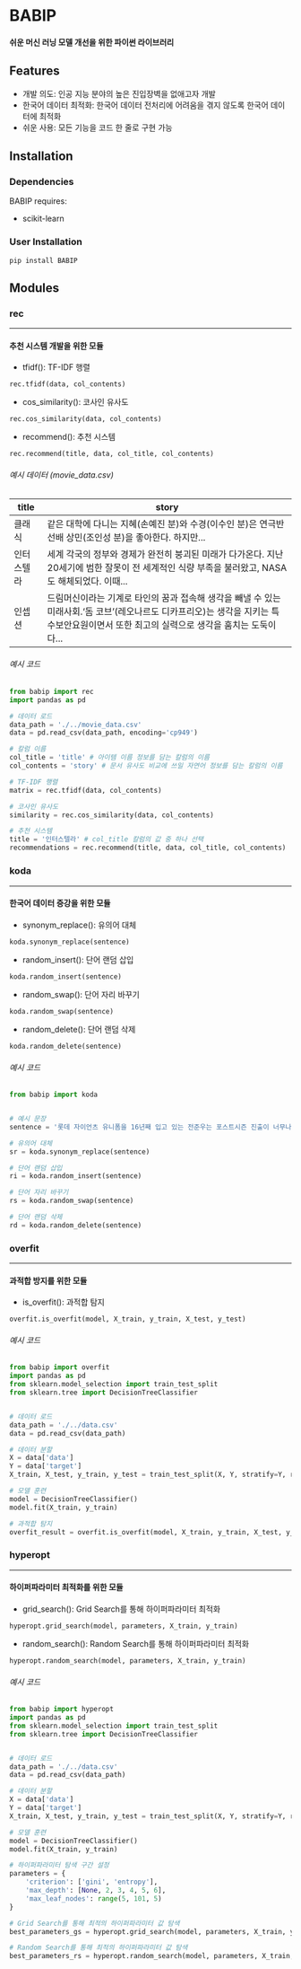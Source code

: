 # BABIP
#### 쉬운 머신 러닝 모델 개선을 위한 파이썬 라이브러리
## Features
* 개발 의도: 인공 지능 분야의 높은 진입장벽을 없애고자 개발
* 한국어 데이터 최적화: 한국어 데이터 전처리에 어려움을 겪지 않도록 한국어 데이터에 최적화
* 쉬운 사용: 모든 기능을 코드 한 줄로 구현 가능
## Installation
### Dependencies
BABIP requires:
* scikit-learn
### User Installation
```
pip install BABIP
```
## Modules
### rec
------------
#### 추천 시스템 개발을 위한 모듈
* tfidf(): TF-IDF 행렬
```
rec.tfidf(data, col_contents)
```
* cos_similarity(): 코사인 유사도
```
rec.cos_similarity(data, col_contents)
```
* recommend(): 추천 시스템
```
rec.recommend(title, data, col_title, col_contents)
```

###### 예시 데이터 (movie_data.csv)
|title|story|
|---|---|
|클래식|같은 대학에 다니는 지혜(손예진 분)와 수경(이수인 분)은 연극반 선배 상민(조인성 분)을 좋아한다. 하지만...|
|인터스텔라|세계 각국의 정부와 경제가 완전히 붕괴된 미래가 다가온다. 지난 20세기에 범한 잘못이 전 세계적인 식량 부족을 불러왔고, NASA도 해체되었다. 이때...|
|인셉션|드림머신이라는 기계로 타인의 꿈과 접속해 생각을 빼낼 수 있는 미래사회.‘돔 코브’(레오나르도 디카프리오)는 생각을 지키는 특수보안요원이면서 또한 최고의 실력으로 생각을 훔치는 도둑이다...|
###### 예시 코드
``` python
from babip import rec
import pandas as pd

# 데이터 로드
data_path = './../movie_data.csv'
data = pd.read_csv(data_path, encoding='cp949')

# 칼럼 이름
col_title = 'title' # 아이템 이름 정보를 담는 칼럼의 이름
col_contents = 'story' # 문서 유사도 비교에 쓰일 자연어 정보를 담는 칼럼의 이름

# TF-IDF 행렬
matrix = rec.tfidf(data, col_contents)

# 코사인 유사도
similarity = rec.cos_similarity(data, col_contents)

# 추천 시스템
title = '인터스텔라' # col_title 칼럼의 값 중 하나 선택
recommendations = rec.recommend(title, data, col_title, col_contents)
```
##### 
### koda
------------
#### 한국어 데이터 증강을 위한 모듈
* synonym_replace(): 유의어 대체
```
koda.synonym_replace(sentence)
```
* random_insert(): 단어 랜덤 삽입
```
koda.random_insert(sentence)
```
* random_swap(): 단어 자리 바꾸기
```
koda.random_swap(sentence)
```
* random_delete(): 단어 랜덤 삭제
```
koda.random_delete(sentence)
```
###### 예시 코드
``` python
from babip import koda


# 예시 문장
sentence = '롯데 자이언츠 유니폼을 16년째 입고 있는 전준우는 포스트시즌 진출이 너무나도 간절하다. 그는 "올해 우리 팀이 가을야구에 진출하지 못하면 너무 아쉬울 것 같다"고 말했다.'

# 유의어 대체
sr = koda.synonym_replace(sentence)

# 단어 랜덤 삽입
ri = koda.random_insert(sentence)

# 단어 자리 바꾸기
rs = koda.random_swap(sentence)

# 단어 랜덤 삭제
rd = koda.random_delete(sentence)
```
### overfit
------------
#### 과적합 방지를 위한 모듈
* is_overfit(): 과적합 탐지
```
overfit.is_overfit(model, X_train, y_train, X_test, y_test)
```
###### 예시 코드
``` python
from babip import overfit
import pandas as pd
from sklearn.model_selection import train_test_split
from sklearn.tree import DecisionTreeClassifier


# 데이터 로드
data_path = './../data.csv'
data = pd.read_csv(data_path)

# 데이터 분할
X = data['data']
Y = data['target']
X_train, X_test, y_train, y_test = train_test_split(X, Y, stratify=Y, random_state=777)

# 모델 훈련
model = DecisionTreeClassifier()
model.fit(X_train, y_train)

# 과적합 탐지
overfit_result = overfit.is_overfit(model, X_train, y_train, X_test, y_test)
```
### hyperopt
------------
#### 하이퍼파라미터 최적화를 위한 모듈
* grid_search(): Grid Search를 통해 하이퍼파라미터 최적화
```
hyperopt.grid_search(model, parameters, X_train, y_train)
```
* random_search(): Random Search를 통해 하이퍼파라미터 최적화
```
hyperopt.random_search(model, parameters, X_train, y_train)
```
###### 예시 코드
``` python
from babip import hyperopt
import pandas as pd
from sklearn.model_selection import train_test_split
from sklearn.tree import DecisionTreeClassifier


# 데이터 로드
data_path = './../data.csv'
data = pd.read_csv(data_path)

# 데이터 분할
X = data['data']
Y = data['target']
X_train, X_test, y_train, y_test = train_test_split(X, Y, stratify=Y, random_state=777)

# 모델 훈련
model = DecisionTreeClassifier()
model.fit(X_train, y_train)

# 하이퍼파라미터 탐색 구간 설정
parameters = {
    'criterion': ['gini', 'entropy'], 
    'max_depth': [None, 2, 3, 4, 5, 6],
    'max_leaf_nodes': range(5, 101, 5)
}

# Grid Search를 통해 최적의 하이퍼파라미터 값 탐색
best_parameters_gs = hyperopt.grid_search(model, parameters, X_train, y_train)

# Random Search를 통해 최적의 하이퍼파라미터 값 탐색
best_parameters_rs = hyperopt.random_search(model, parameters, X_train, y_train)
```